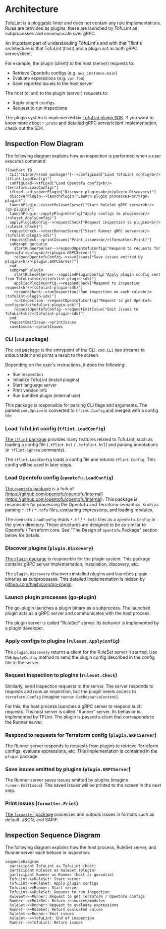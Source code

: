 # Architecture

TofuLint is a pluggable linter and does not contain any rule implementations. Rules are provided as plugins, these are launched by TofuLint as subprocesses and communicate over gRPC.

An important part of understanding TofuLint's and with that Tflint's architecture is that TofuLint (host) and a plugin act as both gRPC server/client.

For example, the plugin (client) to the host (server) requests to:

- Retrieve Opentofu configs (e.g. `aws_instance.main`)
- Evaluate expressions (e.g. `var.foo`)
- Save reported issues to the host server

The host (client) to the plugin (server) requests to:

- Apply plugin configs
- Request to run inspections

The plugin system is implemented by [TofuLint plugin SDK](https://github.com/arsiba/tofulint-plugin-sdk). If you want to know more about `*.proto` and detailed gRPC server/client implementation, check out the SDK.

## Inspection Flow Diagram

The following diagram explains how an inspection is performed when a user executes command:

```mermaid
flowchart TB
  CLI["CLI<br/>(cmd package)"]-->configLoad["Load TofuLint config<br/>(tflint.LoadConfig)"]
  configLoad-->tfLoad["Load Opentofu config<br/>(terraform.LoadConfig)"]
  tfLoad-->discoverPlugin["Discover plugins<br/>(plugin.Discovery)"]
  discoverPlugin-->launchPlugin["Launch plugin processes<br/>(go-plugin)"]
  launchPlugin-->startRulesetServer["Start RuleSet gRPC server<br/>(go-plugin)"]
  launchPlugin-->applyPluginConfig["Apply configs to plugins<br/>(ruleset.ApplyConfig)"]
  applyPluginConfig-->requestCheck["Request inspection to plugins<br/>(ruleset.Check)"]
  requestCheck-->startRunnerServer["Start Runner gRPC server<br/>(tofulint-plugin-sdk)"]
  requestCheck-->printIssues["Print issues<br/>(formatter.Print)"]
  subgraph goroutie
    startRunnerServer-->respondOpentofuConfig["Respond to requests for Opentofu config<br/>(plugin.GRPCServer)"]
    respondOpentofuConfig-->saveIssues["Save issues emitted by plugins<br/>(plugin.GRPCServer)"]
  end
  subgraph plugin
    startRulesetServer-->appliedPluginConfig["Apply plugin config sent from TofuLint<br/>(tofulint-plugin-sdk)"]
    appliedPluginConfig-->respondCheck["Respond to inspection request<br/>(tofulint-plugin-sdk)"]
    respondCheck-->runInspection["Run inspection on each rule<br/>(tofulint-plugin-sdk)"]
    runInspection-->requestOpentofuConfig["Request to get Opentofu config<br/>(tofulint-plugin-sdk)"]
    requestOpentofuConfig-->requestEmitIssue["Emit issues to TofuLint<br/>(tofulint-plugin-sdk)"]
  end
  requestEmitIssue-->printIssues
  saveIssues-->printIssues
```

### CLI (`cmd` package)

[The `cmd` package](https://github.com/arsiba/tofulint/tree/master/cmd) is the entrypoint of the CLI. `cmd.CLI` has streams to stdout/stderr and prints a result to the screen.

Depending on the user's instructions, it does the following:

- Run inspection
- Initialize TofuLint (install plugins)
- Start language server
- Print version info
- Run bundled plugin (internal use)

This package is responsible for parsing CLI flags and arguments. The parsed `cmd.Option` is converted to `tflint.Config` and merged with a config file.

### Load TofuLint config (`tflint.LoadConfig`)

[The `tflint` package](https://github.com/arsiba/tofulint/tree/master/tflint) provides many features related to TofuLint, such as loading a config file (`.tflint.hcl` / `.tofulint.hcl`) and parsing annotations (`# tflint-ignore` comments).

The `tflint.LoadConfig` loads a config file and returns `tflint.Config`. This config will be used in later steps.

### Load Opentofu config (`opentofu.LoadConfig`)

[The `opentofu` package](https://github.com/arsiba/tofulint/tree/master/opentofu) is a fork of [https://github.com/opentofu/opentofu/internal](https://github.com/opentofu/opentofu/internal). This package is responsible for processing the Opentofu and Terraform semantics, such as parsing `*.tf` / `*.tofu` files, evaluating expressions, and loading modules.

The `opentofu.LoadConfig` reads `*.tf` / `*.tofu` files as a `opentofu.Config` in the given directory. These structures are designed to be as similar to Opentofu / Terraform core. See "The Design of `opentofu` Package" section below for details.

### Discover plugins (`plugin.Discovery`)

[The `plugin` package](https://github.com/arsiba/tofulint/tree/master/plugin) is responsible for the plugin system. This package contains gRPC server implementation, installation, discovery, etc.

The `plugin.Discovery` discovers installed plugins and launches plugin binaries as subprocesses. This detailed implementation is hidden by [github.com/hashicorp/go-plugin](https://github.com/hashicorp/go-plugin).

### Launch plugin processes (go-plugin)

The go-plugin launches a plugin binary as a subprocess. The launched plugin acts as a gRPC server and communicates with the host process.

The plugin server is called "RuleSet" server. Its behavior is implemented by a plugin developer.

### Apply configs to plugins (`ruleset.ApplyConfig`)

The `plugin.Discovery` returns a client for the RuleSet server it started. Use the `ApplyConfig` method to send the plugin config described in the config file to the server.

### Request inspection to plugins (`ruleset.Check`)

Similarly, send inspection requests to the server. The server responds to requests and runs an inspection, but the plugin needs access to `terraform.Config` (imagine `runner.GetResourceContent`).

For this, the host process launches a gRPC server to respond such requests. Ths host server is called "Runner" server. Its behavior is implemented by TFLint. The plugin is passed a client that corresponds to the Runner server.

### Respond to requests for Terraform config (`plugin.GRPCServer`)

The Runner server responds to requests from plugins to retrieve Terraform configs, evaluate expressions, etc. This implementation is contained in the `plugin` package.

### Save issues emitted by plugins (`plugin.GRPCServer`)

The Runner server saves issues emitted by plugins (imagine `runner.EmitIssue`). The saved issues will be printed to the screen in the next step.

### Print issues (`formatter.Print`)

[The `formatter` package](https://github.com/arsiba/tofulint/tree/master/formatter)  processes and outputs issues in formats such as default, JSON, and SARIF.

## Inspection Sequence Diagram

The following diagram explains how the host process, RuleSet server, and Runner server each behave in inspection:

```mermaid
sequenceDiagram
  participant TofuLint as TofuLint (host)
  participant RuleSet as RuleSet (plugin)
  participant Runner as Runner (host as goroutie)
  TofuLint->>RuleSet: Start server
  TofuLint->>RuleSet: Apply plugin configs
  TofuLint->>Runner: Start server
  TofuLint->>RuleSet: Request to run inspection
  RuleSet->>Runner: Request to get Terraform / Opentofu configs
  Runner-->>RuleSet: Return resources/modules
  RuleSet->>Runner: Request to evaluate expressions
  Runner-->>RuleSet: Return evaluated values
  RuleSet->>Runner: Emit issues
  RuleSet-->>TofuLint: End of inspection
  Runner-->>TofuLint: Return issues
```